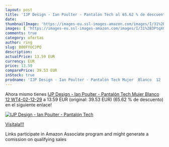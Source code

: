 ```yaml
---
layout: post
title: 'IJP Design - Ian Poulter - Pantalón Tech al 65.62 % de descuento'
date: 
thumbnailImage: 'https://images-eu.ssl-images-amazon.com/images/I/31%2B3PtqXG7L._SL200_.jpg'
images: [ 'https://images-eu.ssl-images-amazon.com/images/I/31%2B3PtqXG7L._SL200_.jpg' ]
comments: true
category: ofertas
author: ring
slug: B00FYOCJPQ
description:
actualPrice: 13.59 EUR
currency: EUR
price: 13.59
comparePrice: 39.53 EUR
inStock: true
prodname: 'IJP Design - Ian Poulter - Pantalón Tech Mujer  Blanco  12  WT4-02-12-29'
---
```


Ahora mismo tienes [IJP Design - Ian Poulter - Pantalón Tech Mujer  Blanco  12  WT4-02-12-29](https://www.amazon.es/dp/B00FYOCJPQ/?tag=tolees-21) a 13.59 EUR (original: 39.53 EUR) (65.62 %  de descuento) en el siguiente enlace!

[![IJP Design - Ian Poulter - Pantalón Tech](https://images-eu.ssl-images-amazon.com/images/I/31%2B3PtqXG7L._SL200_.jpg)](https://www.amazon.es/dp/B00FYOCJPQ/?tag=tolees-21)

[Visítala!!!](https://www.amazon.es/dp/B00FYOCJPQ/?tag=tolees-21)

Links participate in Amazon Associate program and might generate a comission on qualifying sales
